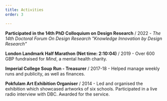 ```yaml
---
title: Activities
order: 3

---
```

**Participated in the 14th PhD Colloquium on Design Research** / 2022 - *The 14th Doctoral Forum On Design Research "Knowledge Innovation by Design Research"*

**London Landmark Half Marathon (Net time: 2:10:04)** / 2019 - Over 600 GBP fundraised for *Mind*, a mental health charity.

**Imperial College Soup Run - Treasurer** / 2017-18 - Helped manage weekly runs and publicity, as well as finances.

**Pokfulam Art Exhibition Organiser** / 2014 - Led and organised the exhibition which showcased artworks of six schools. Participated in a live radio interview with DBC. Awarded for the service.
